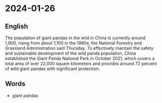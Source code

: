# 2024-01-26

## English
The population of giant pandas in the wild
in China is currently around 1,900, rising
from about 1,100 in the 1980s, the
National Forestry and Grassland
Administration said Thursday. To
effectively maintain the safety and 
sustainable development of the wild panda
population, China established the Giant
Panda National Park in October 2021,
which covers a total area of over 22,000
square kilometers and provides around 72
percent of wild giant pandas with
significant protection.


## Words
* giant pandas
